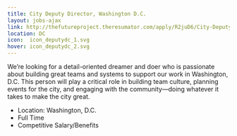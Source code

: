 ```yaml
---
title: City Deputy Director, Washington D.C.
layout: jobs-ajax
link: http://thefutureproject.theresumator.com/apply/R2juD6/City-Deputy-Director-Washington-Dc.html
location: DC
icon:  icon_deputydc_1.svg
hover: icon_deputydc_2.svg
---
```


We’re looking for a detail-oriented dreamer and doer who is passionate about building great teams and systems to support our work in Washington, D.C. This person will play a critical role in building team culture, planning events for the city, and engaging with the community—doing whatever it takes to make the city great. 


- Location: Washington, D.C.
- Full Time
- Competitive Salary/Benefits
